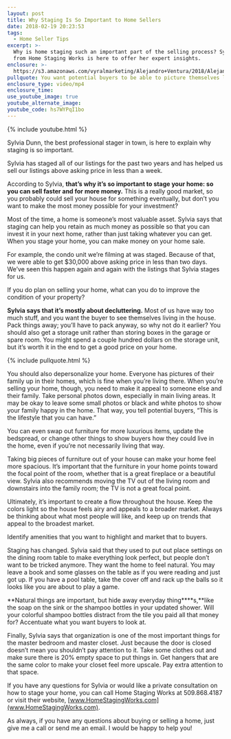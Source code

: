 ```yaml
---
layout: post
title: Why Staging Is So Important to Home Sellers
date: 2018-02-19 20:23:53
tags:
  - Home Seller Tips
excerpt: >-
  Why is home staging such an important part of the selling process? Sylvia Dunn
  from Home Staging Works is here to offer her expert insights.
enclosure: >-
  https://s3.amazonaws.com/vyralmarketing/Alejandro+Ventura/2018/Alejandro+Ventura+Real+Estate-+Staging+Tips.mp4
pullquote: You want potential buyers to be able to picture themselves living in the home.
enclosure_type: video/mp4
enclosure_time:
use_youtube_image: true
youtube_alternate_image:
youtube_code: hs7WYPqI1bo
---
```


{% include youtube.html %}

Sylvia Dunn, the best professional stager in town, is here to explain why staging is so important.&nbsp;

Sylvia has staged all of our listings for the past two years and has helped us sell our listings above asking price in less than a week.&nbsp;

According to Sylvia, **that’s why it’s so important to stage your home: so you can sell faster and for more money.** This is a really good market, so you probably could sell your house for something eventually, but don’t you want to make the most money possible for your investment?&nbsp;

Most of the time, a home is someone’s most valuable asset. Sylvia says that staging can help you retain as much money as possible so that you can invest it in your next home, rather than just taking whatever you can get. When you stage your home, you can make money on your home sale.&nbsp;

For example, the condo unit we’re filming at was staged. Because of that, we were able to get $30,000 above asking price in less than two days. We’ve seen this happen again and again with the listings that Sylvia stages for us.&nbsp;

If you do plan on selling your home, what can you do to improve the condition of your property?&nbsp;

**Sylvia says that it’s mostly about decluttering.** Most of us have way too much stuff, and you want the buyer to see themselves living in the house. Pack things away; you’ll have to pack anyway, so why not do it earlier? You should also get a storage unit rather than storing boxes in the garage or spare room. You might spend a couple hundred dollars on the storage unit, but it’s worth it in the end to get a good price on your home.

{% include pullquote.html %}

You should also depersonalize your home. Everyone has pictures of their family up in their homes, which is fine when you’re living there. When you’re selling your home, though, you need to make it appeal to someone else and their family. Take personal photos down, especially in main living areas. It may be okay to leave some small photos or black and white photos to show your family happy in the home. That way, you tell potential buyers, “This is the lifestyle that you can have.”&nbsp;

You can even swap out furniture for more luxurious items, update the bedspread, or change other things to show buyers how they could live in the home, even if you’re not necessarily living that way.&nbsp;

Taking big pieces of furniture out of your house can make your home feel more spacious. It’s important that the furniture in your home points toward the focal point of the room, whether that is a great fireplace or a beautiful view. Sylvia also recommends moving the TV out of the living room and downstairs into the family room; the TV is not a great focal point.&nbsp;

Ultimately, it’s important to create a flow throughout the house. Keep the colors light so the house feels airy and appeals to a broader market. Always be thinking about what most people will like, and keep up on trends that appeal to the broadest market.&nbsp;

Identify amenities that you want to highlight and market that to buyers.&nbsp;

Staging has changed. Sylvia said that they used to put out place settings on the dining room table to make everything look perfect, but people don’t want to be tricked anymore. They want the home to feel natural. You may leave a book and some glasses on the table as if you were reading and just got up. If you have a pool table, take the cover off and rack up the balls so it looks like you are about to play a game.

**Natural things are important, but hide away everyday thing****s,**like the soap on the sink or the shampoo bottles in your updated shower. Will your colorful shampoo bottles distract from the tile you paid all that money for? Accentuate what you want buyers to look at.&nbsp;

Finally, Sylvia says that organization is one of the most important things for the master bedroom and master closet. Just because the door is closed doesn’t mean you shouldn’t pay attention to it. Take some clothes out and make sure there is 20% empty space to put things in. Get hangers that are the same color to make your closet feel more upscale. Pay extra attention to that space.&nbsp;

If you have any questions for Sylvia or would like a private consultation on how to stage your home, you can call Home Staging Works at 509.868.4187 or visit their website, [www.HomeStagingWorks.com](www.HomeStagingWorks.com).&nbsp;

As always, if you have any questions about buying or selling a home, just give me a call or send me an email. I would be happy to help you!
